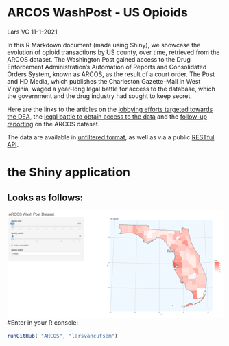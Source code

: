 ARCOS WashPost - US Opioids
================
Lars VC
11-1-2021

In this R Markdown document (made using Shiny), we showcase the
evolution of opioid transactions by US county, over time, retrieved from
the ARCOS dataset. The Washington Post gained access to the Drug
Enforcement Administration’s Automation of Reports and Consolidated
Orders System, known as ARCOS, as the result of a court order. The Post
and HD Media, which publishes the Charleston Gazette-Mail in West
Virginia, waged a year-long legal battle for access to the database,
which the government and the drug industry had sought to keep secret.

Here are the links to the articles on the [lobbying efforts targeted
towards the
DEA](https://www.washingtonpost.com/graphics/2017/investigations/dea-drug-industry-congress/?tid=graphics-story),
the [legal battle to obtain access to the
data](https://www.washingtonpost.com/health/how-an-epic-legal-battle-brought-a-secret-drug-database-to-light/2019/08/02/3bc594ce-b3d4-11e9-951e-de024209545d_story.html)
and the [follow-up
reporting](https://www.washingtonpost.com/national/2019/08/12/post-released-deas-data-pain-pills-heres-what-local-journalists-are-using-it/)
on the ARCOS dataset.

The data are available in [unfiltered
format](https://wpinvestigative.github.io/arcos/#download-the-raw-data),
as well as via a public [RESTful
API](https://wpinvestigative.github.io/arcos/).

# the Shiny application

## Looks as follows:

![screencapture](capture.png) \#Enter in your R console:

``` r
runGitHub( "ARCOS", "larsvancutsem")
```
